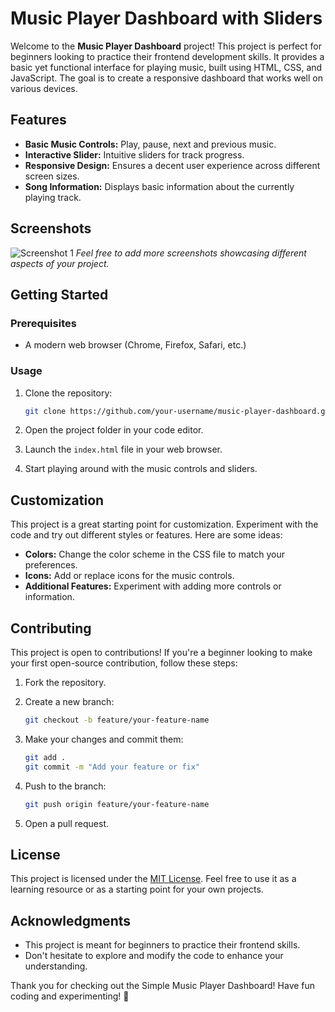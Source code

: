 # Music Player Dashboard with Sliders

Welcome to the **Music Player Dashboard** project! This project is perfect for beginners looking to practice their frontend development skills. It provides a basic yet functional interface for playing music, built using HTML, CSS, and JavaScript. The goal is to create a responsive dashboard that works well on various devices.

## Features

- **Basic Music Controls:** Play, pause, next and previous music.
- **Interactive Slider:**  Intuitive sliders for track progress.
- **Responsive Design:** Ensures a decent user experience across different screen sizes.
- **Song Information:** Displays basic information about the currently playing track.

## Screenshots

![Screenshot 1](screenshots/screenshot1.png)
*Feel free to add more screenshots showcasing different aspects of your project.*

## Getting Started

### Prerequisites

- A modern web browser (Chrome, Firefox, Safari, etc.)

### Usage

1. Clone the repository:

   ```bash
   git clone https://github.com/your-username/music-player-dashboard.git
   ```

2. Open the project folder in your code editor.

3. Launch the `index.html` file in your web browser.

4. Start playing around with the music controls and sliders.

## Customization

This project is a great starting point for customization. Experiment with the code and try out different styles or features. Here are some ideas:

- **Colors:** Change the color scheme in the CSS file to match your preferences.
- **Icons:** Add or replace icons for the music controls.
- **Additional Features:** Experiment with adding more controls or information.

## Contributing

This project is open to contributions! If you're a beginner looking to make your first open-source contribution, follow these steps:

1. Fork the repository.

2. Create a new branch:

   ```bash
   git checkout -b feature/your-feature-name
   ```

3. Make your changes and commit them:

   ```bash
   git add .
   git commit -m "Add your feature or fix"
   ```

4. Push to the branch:

   ```bash
   git push origin feature/your-feature-name
   ```

5. Open a pull request.

## License

This project is licensed under the [MIT License](LICENSE). Feel free to use it as a learning resource or as a starting point for your own projects.

## Acknowledgments

- This project is meant for beginners to practice their frontend skills.
- Don't hesitate to explore and modify the code to enhance your understanding.

Thank you for checking out the Simple Music Player Dashboard! Have fun coding and experimenting! 🎵
